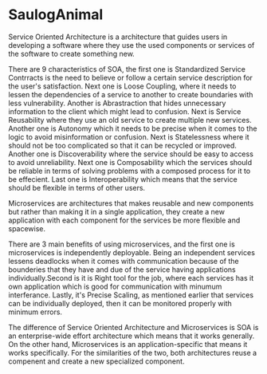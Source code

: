 # SaulogAnimal
Service Oriented Architecture 
is a architecture that guides
 users in developing a software 
where they use the used components 
or services of the software to create something new.


There are 9 characteristics of SOA, the first one is 
Standardized Service Contrracts is the need to believe or follow 
a certain service description for the user's satisfaction. Next one is Loose Coupling, where it needs to lessen the
dependencies of a service to another to create boundaries with less vulnerability. Another is Abrastraction that 
hides unnecessary information to the client which might lead to confusion. Next is Service Reusability where
they use an old service to create multiple new services. Another one is Autonomy which it needs to be
precise when it comes to the logic to avoid misinformation or confusion. Next is Statelessness where it should not
be too complicated so that it can be recycled or improved. Another one is Discoverability where the service should 
be easy to access to avoid unreliability. Next one is Composability which the services should be reliable
in terms of solving problems with a composed process for it to be effecient. Last one is Interoperability
which means that the service should be flexible in terms of other users.




Microservices are architectures that makes reusable and new components but rather than making it in a single
application, they create a new application with each component for the services be more flexible and spacewise.



There are 3 main benefits of using microservices, and the first one is microservices is independently deployable.
Being an independent services lessens deadlocks when it comes with communication because of the bounderies that
they have and due of the service having applications individually.Second is it is Right tool for the job, where 
each services has it own application which is good for communication with minumum interferance. Lastly, it's 
Precise Scaling, as mentioned earlier that services can be individually deployed, then it can be monitored properly
with minimum errors.



The difference of Service Oriented Architecture and Microservices is SOA is an enterprise-wide effort architecture
which means that it works generally. On the other hand, Microservices is an application-specific that means it works
specifically.
For the similarities of the two, both architectures reuse a compenent and create a new specialized component.

